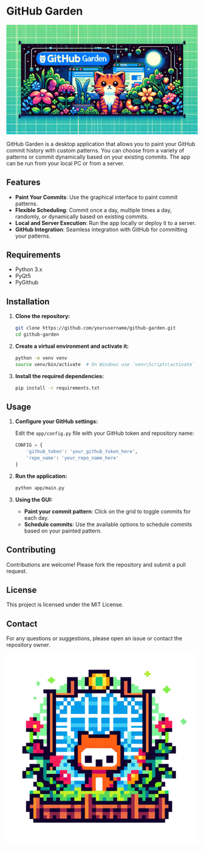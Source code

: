 # GitHub Garden

![GitHub Garden](assets/banner.png)

GitHub Garden is a desktop application that allows you to paint your GitHub commit history with custom patterns. You can choose from a variety of patterns or commit dynamically based on your existing commits. The app can be run from your local PC or from a server.

## Features

- **Paint Your Commits**: Use the graphical interface to paint commit patterns.
- **Flexible Scheduling**: Commit once a day, multiple times a day, randomly, or dynamically based on existing commits.
- **Local and Server Execution**: Run the app locally or deploy it to a server.
- **GitHub Integration**: Seamless integration with GitHub for committing your patterns.

## Requirements

- Python 3.x
- PyQt5
- PyGithub

## Installation

1. **Clone the repository:**

    ```bash
    git clone https://github.com/yourusername/github-garden.git
    cd github-garden
    ```

2. **Create a virtual environment and activate it:**

    ```bash
    python -m venv venv
    source venv/bin/activate  # On Windows use `venv\Scripts\activate`
    ```

3. **Install the required dependencies:**

    ```bash
    pip install -r requirements.txt
    ```

## Usage

1. **Configure your GitHub settings:**

    Edit the `app/config.py` file with your GitHub token and repository name:

    ```python
    CONFIG = {
        'github_token': 'your_github_token_here',
        'repo_name': 'your_repo_name_here'
    }
    ```

2. **Run the application:**

    ```bash
    python app/main.py
    ```

3. **Using the GUI:**

    - **Paint your commit pattern**: Click on the grid to toggle commits for each day.
    - **Schedule commits**: Use the available options to schedule commits based on your painted pattern.

## Contributing

Contributions are welcome! Please fork the repository and submit a pull request.

## License

This project is licensed under the MIT License.

## Contact

For any questions or suggestions, please open an issue or contact the repository owner.

![GitHub Garden Icon](assets/icon.png)
